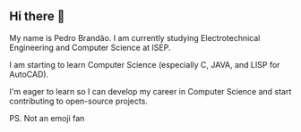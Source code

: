 ## Hi there 👋

My name is Pedro Brandão. I am currently studying Electrotechnical Engineering and Computer Science at ISEP.

I am starting to learn Computer Science (especially C, JAVA, and LISP for AutoCAD).

I'm eager to learn so I can develop my career in Computer Science and start contributing to open-source projects.

PS. Not an emoji fan

<!--
**pedrobrandaoo/pedrobrandaoo** is a ✨ _special_ ✨ repository because its `README.md` (this file) appears on your GitHub profile.

Here are some ideas to get you started:

- 🔭 I’m currently working on ...
- 🌱 I’m currently learning ...
- 👯 I’m looking to collaborate on ...
- 🤔 I’m looking for help with ...
- 💬 Ask me about ...
- 📫 How to reach me: ...
- 😄 Pronouns: ...
- ⚡ Fun fact: ...
-->
